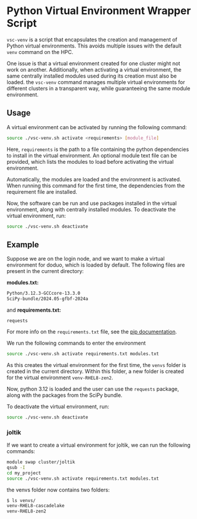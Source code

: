 # Python Virtual Environment Wrapper Script

`vsc-venv` is a script that encapsulates the creation and management of Python virtual environments. 
This avoids multiple issues with the default `venv` command on the HPC. 


One issue is that a virtual environment created for one cluster might not work on another. 
Additionally, when activating a virtual environment, 
the same centrally installed modules used during its creation must also be loaded.
the `vsc-venv` command manages multiple virtual environments for different clusters in a transparent way, 
while guaranteeing the same module environment.

## Usage

A virtual environment can be activated by running the following command:

```bash
source ./vsc-venv.sh activate <requirements> [module_file]
```

Here, `requirements` is the path to a file containing the python dependencies to install in the virtual environment.
An optional module text file can be provided, which lists the modules to load before activating the virtual environment.

Automatically, the modules are loaded and the environment is activated. 
When running this command for the first time, the dependencies from the requirement file are installed.

Now, the software can be run and use packages installed in the virtual environment, along with centrally installed modules.
To deactivate the virtual environment, run:

```bash
source ./vsc-venv.sh deactivate
```

## Example

Suppose we are on the login node, and we want to make a virtual environment for doduo, which is loaded by default.
The following files are present in the current directory:

**modules.txt:**
```bash
Python/3.12.3-GCCcore-13.3.0
SciPy-bundle/2024.05-gfbf-2024a
```

and **requirements.txt:**
```
requests
```

For more info on the `requirements.txt` file, 
see the [pip documentation](https://pip.pypa.io/en/stable/reference/requirements-file-format/).

We run the following commands to enter the environment

```bash
source ./vsc-venv.sh activate requirements.txt modules.txt
```

As this creates the virtual environment for the first time, the `venvs` folder is created in the current directory. 
Within this folder, a new folder is created for the virtual environment `venv-RHEL8-zen2`.

Now, python 3.12 is loaded and the user can use the `requests` package, along with the packages from the SciPy bundle.

To deactivate the virtual environment, run:

```bash
source ./vsc-venv.sh deactivate
```

### joltik

If we want to create a virtual environment for joltik, we can run the following commands:

```bash
module swap cluster/joltik
qsub -I
cd my_project
source ./vsc-venv.sh activate requirements.txt modules.txt
```

the venvs folder now contains two folders:

```bash
$ ls venvs/
venv-RHEL8-cascadelake	
venv-RHEL8-zen2
```
